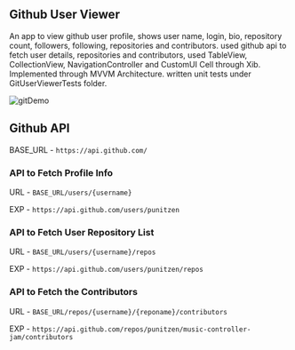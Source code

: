 ## Github User Viewer
An app to view github user profile, shows user name, login, bio, repository count, followers, following, repositories and contributors. used github api to fetch user details, repositories and contributors, used TableView, CollectionView, NavigationController and CustomUI Cell through Xib. Implemented through MVVM Architecture. written unit tests under GitUserViewerTests folder. 

![gitDemo](gitDemo.gif)

## Github API
BASE_URL - `https://api.github.com/`

### API to Fetch Profile Info
URL - `BASE_URL/users/{username}`

EXP - `https://api.github.com/users/punitzen`

### API to Fetch User Repository List 
URL - `BASE_URL/users/{username}/repos`

EXP - `https://api.github.com/users/punitzen/repos`


### API to Fetch the Contributors
URL - `BASE_URL/repos/{username}/{reponame}/contributors`

EXP - `https://api.github.com/repos/punitzen/music-controller-jam/contributors`
